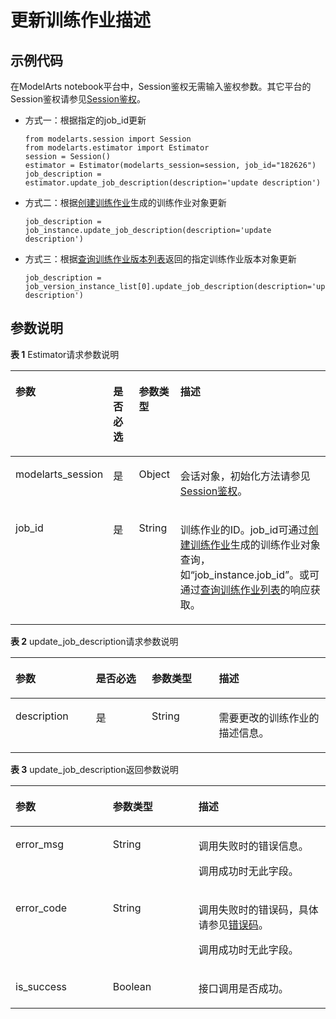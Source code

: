 # 更新训练作业描述<a name="modelarts_04_0162"></a>

## 示例代码<a name="zh-cn_topic_0170904392_section35881040102516"></a>

在ModelArts notebook平台中，Session鉴权无需输入鉴权参数。其它平台的Session鉴权请参见[Session鉴权](Session鉴权概述.md)。

-   方式一：根据指定的job\_id更新

    ```
    from modelarts.session import Session
    from modelarts.estimator import Estimator
    session = Session()
    estimator = Estimator(modelarts_session=session, job_id="182626")
    job_description = estimator.update_job_description(description='update description')
    ```


-   方式二：根据[创建训练作业](创建训练作业.md)生成的训练作业对象更新

    ```
    job_description = job_instance.update_job_description(description='update description')
    ```


-   方式三：根据[查询训练作业版本列表](查询训练作业版本列表.md)返回的指定训练作业版本对象更新

    ```
    job_description = job_version_instance_list[0].update_job_description(description='update description')
    ```


## 参数说明<a name="zh-cn_topic_0170904392_section85751315416"></a>

**表 1**  Estimator请求参数说明

<a name="zh-cn_topic_0170904392_table155461191218"></a>
<table><thead align="left"><tr id="zh-cn_topic_0170904392_row254817912212"><th class="cellrowborder" valign="top" width="22.75%" id="mcps1.2.5.1.1"><p id="zh-cn_topic_0170904392_p12549899214"><a name="zh-cn_topic_0170904392_p12549899214"></a><a name="zh-cn_topic_0170904392_p12549899214"></a>参数</p>
</th>
<th class="cellrowborder" valign="top" width="9.879999999999999%" id="mcps1.2.5.1.2"><p id="zh-cn_topic_0170904392_p3552101193813"><a name="zh-cn_topic_0170904392_p3552101193813"></a><a name="zh-cn_topic_0170904392_p3552101193813"></a>是否必选</p>
</th>
<th class="cellrowborder" valign="top" width="13.320000000000002%" id="mcps1.2.5.1.3"><p id="zh-cn_topic_0170904392_p1755169172118"><a name="zh-cn_topic_0170904392_p1755169172118"></a><a name="zh-cn_topic_0170904392_p1755169172118"></a>参数类型</p>
</th>
<th class="cellrowborder" valign="top" width="54.05%" id="mcps1.2.5.1.4"><p id="zh-cn_topic_0170904392_p55521998211"><a name="zh-cn_topic_0170904392_p55521998211"></a><a name="zh-cn_topic_0170904392_p55521998211"></a>描述</p>
</th>
</tr>
</thead>
<tbody><tr id="zh-cn_topic_0170904392_row8893215413"><td class="cellrowborder" valign="top" width="22.75%" headers="mcps1.2.5.1.1 "><p id="zh-cn_topic_0170904392_p6891421842"><a name="zh-cn_topic_0170904392_p6891421842"></a><a name="zh-cn_topic_0170904392_p6891421842"></a>modelarts_session</p>
</td>
<td class="cellrowborder" valign="top" width="9.879999999999999%" headers="mcps1.2.5.1.2 "><p id="zh-cn_topic_0170904392_p68972047"><a name="zh-cn_topic_0170904392_p68972047"></a><a name="zh-cn_topic_0170904392_p68972047"></a>是</p>
</td>
<td class="cellrowborder" valign="top" width="13.320000000000002%" headers="mcps1.2.5.1.3 "><p id="zh-cn_topic_0170904392_p158912219419"><a name="zh-cn_topic_0170904392_p158912219419"></a><a name="zh-cn_topic_0170904392_p158912219419"></a>Object</p>
</td>
<td class="cellrowborder" valign="top" width="54.05%" headers="mcps1.2.5.1.4 "><p id="zh-cn_topic_0170904392_p1689152543"><a name="zh-cn_topic_0170904392_p1689152543"></a><a name="zh-cn_topic_0170904392_p1689152543"></a>会话对象，初始化方法请参见<a href="Session鉴权概述.md">Session鉴权</a>。</p>
</td>
</tr>
<tr id="zh-cn_topic_0170904392_row197933582219"><td class="cellrowborder" valign="top" width="22.75%" headers="mcps1.2.5.1.1 "><p id="zh-cn_topic_0170904392_p10361105925611"><a name="zh-cn_topic_0170904392_p10361105925611"></a><a name="zh-cn_topic_0170904392_p10361105925611"></a>job_id</p>
</td>
<td class="cellrowborder" valign="top" width="9.879999999999999%" headers="mcps1.2.5.1.2 "><p id="zh-cn_topic_0170904392_p196751771039"><a name="zh-cn_topic_0170904392_p196751771039"></a><a name="zh-cn_topic_0170904392_p196751771039"></a>是</p>
</td>
<td class="cellrowborder" valign="top" width="13.320000000000002%" headers="mcps1.2.5.1.3 "><p id="zh-cn_topic_0170904392_p8675972311"><a name="zh-cn_topic_0170904392_p8675972311"></a><a name="zh-cn_topic_0170904392_p8675972311"></a>String</p>
</td>
<td class="cellrowborder" valign="top" width="54.05%" headers="mcps1.2.5.1.4 "><p id="zh-cn_topic_0170904392_p354118145165"><a name="zh-cn_topic_0170904392_p354118145165"></a><a name="zh-cn_topic_0170904392_p354118145165"></a>训练作业的ID。job_id可通过<a href="创建训练作业.md">创建训练作业</a>生成的训练作业对象查询，如<span class="filepath" id="filepath7484164014172"><a name="filepath7484164014172"></a><a name="filepath7484164014172"></a>“job_instance.job_id”</span>。或可通过<a href="查询训练作业列表.md">查询训练作业列表</a>的响应获取。</p>
</td>
</tr>
</tbody>
</table>

**表 2**  update\_job\_description请求参数说明

<a name="zh-cn_topic_0170904392_table160254042515"></a>
<table><thead align="left"><tr id="zh-cn_topic_0170904392_row141641202511"><th class="cellrowborder" valign="top" width="25.540000000000003%" id="mcps1.2.5.1.1"><p id="zh-cn_topic_0170904392_p11941182519"><a name="zh-cn_topic_0170904392_p11941182519"></a><a name="zh-cn_topic_0170904392_p11941182519"></a>参数</p>
</th>
<th class="cellrowborder" valign="top" width="17.69%" id="mcps1.2.5.1.2"><p id="zh-cn_topic_0170904392_p174034583511"><a name="zh-cn_topic_0170904392_p174034583511"></a><a name="zh-cn_topic_0170904392_p174034583511"></a>是否必选</p>
</th>
<th class="cellrowborder" valign="top" width="21.36%" id="mcps1.2.5.1.3"><p id="zh-cn_topic_0170904392_p611141142510"><a name="zh-cn_topic_0170904392_p611141142510"></a><a name="zh-cn_topic_0170904392_p611141142510"></a>参数类型</p>
</th>
<th class="cellrowborder" valign="top" width="35.410000000000004%" id="mcps1.2.5.1.4"><p id="zh-cn_topic_0170904392_p917419250"><a name="zh-cn_topic_0170904392_p917419250"></a><a name="zh-cn_topic_0170904392_p917419250"></a>描述</p>
</th>
</tr>
</thead>
<tbody><tr id="zh-cn_topic_0170904392_row7987834153220"><td class="cellrowborder" valign="top" width="25.540000000000003%" headers="mcps1.2.5.1.1 "><p id="zh-cn_topic_0170904392_p1798914349321"><a name="zh-cn_topic_0170904392_p1798914349321"></a><a name="zh-cn_topic_0170904392_p1798914349321"></a>description</p>
</td>
<td class="cellrowborder" valign="top" width="17.69%" headers="mcps1.2.5.1.2 "><p id="zh-cn_topic_0170904392_p164038584515"><a name="zh-cn_topic_0170904392_p164038584515"></a><a name="zh-cn_topic_0170904392_p164038584515"></a>是</p>
</td>
<td class="cellrowborder" valign="top" width="21.36%" headers="mcps1.2.5.1.3 "><p id="zh-cn_topic_0170904392_p49909340326"><a name="zh-cn_topic_0170904392_p49909340326"></a><a name="zh-cn_topic_0170904392_p49909340326"></a>String</p>
</td>
<td class="cellrowborder" valign="top" width="35.410000000000004%" headers="mcps1.2.5.1.4 "><p id="zh-cn_topic_0170904392_p15990203433217"><a name="zh-cn_topic_0170904392_p15990203433217"></a><a name="zh-cn_topic_0170904392_p15990203433217"></a>需要更改的训练作业的描述信息。</p>
</td>
</tr>
</tbody>
</table>

**表 3**  update\_job\_description返回参数说明

<a name="zh-cn_topic_0170904392_table15800151410195"></a>
<table><thead align="left"><tr id="zh-cn_topic_0170904392_row148498143191"><th class="cellrowborder" valign="top" width="30.896910308969105%" id="mcps1.2.4.1.1"><p id="zh-cn_topic_0170904392_p18849101416197"><a name="zh-cn_topic_0170904392_p18849101416197"></a><a name="zh-cn_topic_0170904392_p18849101416197"></a>参数</p>
</th>
<th class="cellrowborder" valign="top" width="27.167283271672833%" id="mcps1.2.4.1.2"><p id="zh-cn_topic_0170904392_p68495141195"><a name="zh-cn_topic_0170904392_p68495141195"></a><a name="zh-cn_topic_0170904392_p68495141195"></a>参数类型</p>
</th>
<th class="cellrowborder" valign="top" width="41.935806419358066%" id="mcps1.2.4.1.3"><p id="zh-cn_topic_0170904392_p128491314141913"><a name="zh-cn_topic_0170904392_p128491314141913"></a><a name="zh-cn_topic_0170904392_p128491314141913"></a>描述</p>
</th>
</tr>
</thead>
<tbody><tr id="zh-cn_topic_0170904392_row98495147194"><td class="cellrowborder" valign="top" width="30.896910308969105%" headers="mcps1.2.4.1.1 "><p id="zh-cn_topic_0170904392_p1284912140194"><a name="zh-cn_topic_0170904392_p1284912140194"></a><a name="zh-cn_topic_0170904392_p1284912140194"></a>error_msg</p>
</td>
<td class="cellrowborder" valign="top" width="27.167283271672833%" headers="mcps1.2.4.1.2 "><p id="zh-cn_topic_0170904392_p12849614161915"><a name="zh-cn_topic_0170904392_p12849614161915"></a><a name="zh-cn_topic_0170904392_p12849614161915"></a>String</p>
</td>
<td class="cellrowborder" valign="top" width="41.935806419358066%" headers="mcps1.2.4.1.3 "><p id="zh-cn_topic_0170904392_p17849191410198"><a name="zh-cn_topic_0170904392_p17849191410198"></a><a name="zh-cn_topic_0170904392_p17849191410198"></a>调用失败时的错误信息。</p>
<p id="zh-cn_topic_0170904392_p10849131418198"><a name="zh-cn_topic_0170904392_p10849131418198"></a><a name="zh-cn_topic_0170904392_p10849131418198"></a>调用成功时无此字段。</p>
</td>
</tr>
<tr id="zh-cn_topic_0170904392_row15849314161912"><td class="cellrowborder" valign="top" width="30.896910308969105%" headers="mcps1.2.4.1.1 "><p id="zh-cn_topic_0170904392_p17849171481919"><a name="zh-cn_topic_0170904392_p17849171481919"></a><a name="zh-cn_topic_0170904392_p17849171481919"></a>error_code</p>
</td>
<td class="cellrowborder" valign="top" width="27.167283271672833%" headers="mcps1.2.4.1.2 "><p id="zh-cn_topic_0170904392_p18851101421917"><a name="zh-cn_topic_0170904392_p18851101421917"></a><a name="zh-cn_topic_0170904392_p18851101421917"></a>String</p>
</td>
<td class="cellrowborder" valign="top" width="41.935806419358066%" headers="mcps1.2.4.1.3 "><p id="zh-cn_topic_0170904392_p138061328696"><a name="zh-cn_topic_0170904392_p138061328696"></a><a name="zh-cn_topic_0170904392_p138061328696"></a>调用失败时的错误码，具体请参见<a href="https://support.huaweicloud.com/api-modelarts/modelarts_03_0095.html" target="_blank" rel="noopener noreferrer">错误码</a>。</p>
<p id="zh-cn_topic_0170904392_p19851101441914"><a name="zh-cn_topic_0170904392_p19851101441914"></a><a name="zh-cn_topic_0170904392_p19851101441914"></a>调用成功时无此字段。</p>
</td>
</tr>
<tr id="zh-cn_topic_0170904392_row22623530479"><td class="cellrowborder" valign="top" width="30.896910308969105%" headers="mcps1.2.4.1.1 "><p id="zh-cn_topic_0170904392_p123221015210"><a name="zh-cn_topic_0170904392_p123221015210"></a><a name="zh-cn_topic_0170904392_p123221015210"></a>is_success</p>
</td>
<td class="cellrowborder" valign="top" width="27.167283271672833%" headers="mcps1.2.4.1.2 "><p id="zh-cn_topic_0170904392_p923219101219"><a name="zh-cn_topic_0170904392_p923219101219"></a><a name="zh-cn_topic_0170904392_p923219101219"></a>Boolean</p>
</td>
<td class="cellrowborder" valign="top" width="41.935806419358066%" headers="mcps1.2.4.1.3 "><p id="zh-cn_topic_0170904392_p14433359122514"><a name="zh-cn_topic_0170904392_p14433359122514"></a><a name="zh-cn_topic_0170904392_p14433359122514"></a>接口调用是否成功。</p>
</td>
</tr>
</tbody>
</table>

